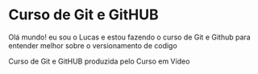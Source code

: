 # Curso de Git e GitHUB
Olá mundo! eu sou o Lucas e estou fazendo o curso de Git e Github para entender melhor sobre o versionamento de codigo
 
 Curso de Git e GitHUB produzida pelo Curso em Vídeo